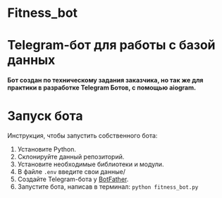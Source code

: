 # Fitness_bot
# Telegram-бот для работы с базой данных
#### Бот создан по техническому задания заказчика, но так же для практики в разработке Telegram Ботов, с помощью aiogram.

# Запуск бота
Инструкция, чтобы запустить собственного бота:
   1. Установите Python.
   2. Склонируйте данный репозиторий.
   3. Установите необходимые библиотеки и модули.
   4. В файле ```.env``` введите свои данные/
   5. Создайте Telegram-бота у [BotFather](https://t.me/botfather).
   6. Запустите бота, написав в терминал: ```python fitness_bot.py```
